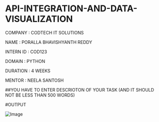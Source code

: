 # API-INTEGRATION-AND-DATA-VISUALIZATION
COMPANY : CODTECH IT SOLUTIONS 

NAME : PORALLA BHAVISHYANTH REDDY

INTERN ID : COD123

DOMAIN : PYTHON 

DURATION : 4 WEEKS 

MENTOR : NEELA SANTOSH 

##YOU HAVE TO ENTER DESCRIOTON OF YOUR TASK (AND IT SHOULD NOT BE LESS THAN 500 WORDS)

#OUTPUT

![Image](https://github.com/user-attachments/assets/ca7b909d-62c3-4ba3-b270-f45d41aaccfd)
